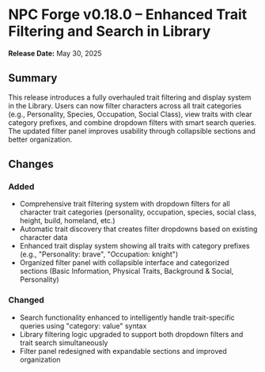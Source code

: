 # NPC Forge v0.18.0 – Enhanced Trait Filtering and Search in Library

**Release Date:** May 30, 2025

## Summary

This release introduces a fully overhauled trait filtering and display system in the Library. Users can now filter characters across all trait categories (e.g., Personality, Species, Occupation, Social Class), view traits with clear category prefixes, and combine dropdown filters with smart search queries. The updated filter panel improves usability through collapsible sections and better organization.

## Changes

### Added
- Comprehensive trait filtering system with dropdown filters for all character trait categories (personality, occupation, species, social class, height, build, homeland, etc.)
- Automatic trait discovery that creates filter dropdowns based on existing character data
- Enhanced trait display system showing all traits with category prefixes (e.g., "Personality: brave", "Occupation: knight")
- Organized filter panel with collapsible interface and categorized sections (Basic Information, Physical Traits, Background & Social, Personality)

### Changed
- Search functionality enhanced to intelligently handle trait-specific queries using "category: value" syntax
- Library filtering logic upgraded to support both dropdown filters and trait search simultaneously
- Filter panel redesigned with expandable sections and improved organization